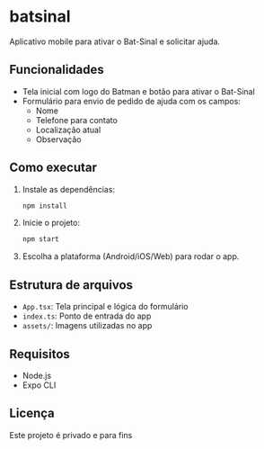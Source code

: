 # batsinal

Aplicativo mobile para ativar o Bat-Sinal e solicitar ajuda.

## Funcionalidades

- Tela inicial com logo do Batman e botão para ativar o Bat-Sinal
- Formulário para envio de pedido de ajuda com os campos:
  - Nome
  - Telefone para contato
  - Localização atual
  - Observação

## Como executar

1. Instale as dependências:

   ```sh
   npm install
   ```

2. Inicie o projeto:

   ```sh
   npm start
   ```

3. Escolha a plataforma (Android/iOS/Web) para rodar o app.

## Estrutura de arquivos

- `App.tsx`: Tela principal e lógica do formulário
- `index.ts`: Ponto de entrada do app
- `assets/`: Imagens utilizadas no app

## Requisitos

- Node.js
- Expo CLI

## Licença

Este projeto é privado e para fins
